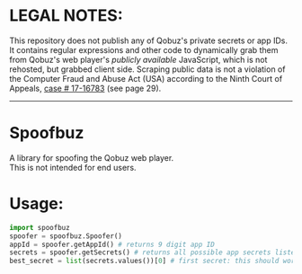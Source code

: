 # LEGAL NOTES: 
This repository does not publish any of Qobuz's private secrets or app IDs. It contains regular expressions and other code to dynamically grab them from Qobuz's web player's *publicly available*  JavaScript, which is not rehosted, but grabbed client side. Scraping public data is not a violation of the Computer Fraud and Abuse Act (USA) according to the Ninth Court of Appeals, [case # 17-16783](http://cdn.ca9.uscourts.gov/datastore/opinions/2019/09/09/17-16783.pdf) (see page 29). 

---

# Spoofbuz
A library for spoofing the Qobuz web player.  
This is not intended for end users.

# Usage:

```py
import spoofbuz
spoofer = spoofbuz.Spoofer()
appId = spoofer.getAppId() # returns 9 digit app ID
secrets = spoofer.getSecrets() # returns all possible app secrets listed in bundle.js, sorted by likeliest to work
best_secret = list(secrets.values())[0] # first secret: this should work most of the time
```
